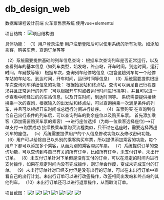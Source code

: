 # db_design_web
数据库课程设计前端  火车票售票系统 使用vue+elementui

项目结构：
![项目结构图](https://github.com/ccclll777/db_design_web/blob/master/%E9%A1%B9%E7%9B%AE%E7%BB%93%E6%9E%84%E5%9B%BE.png)

具体功能：
（1）用户登录注册
用户注册登陆后可以使用系统的所有功能，如添加乘客，购买车票，查询订单等等

（2）系统需要提供基础的列车信息查询：
根据车次查询列车是否正常运行，以及查看列车的基本信息（如列车类型，始发站，终点站，开车时间，到达时间，运行时间，车厢数等等）
根据车次，查询列车经停站信息（包含这趟列车每一个经停车站的车站名，到达时间，开车时间，运行时间等信息）
（3）系统需要提供根据车次查询列车详细信息的功能：
根据始发站和终点站，查询可以满足自己行程要求并且正常运行的列车（可以根据开车时或者运行时间进行排序），并且可以进一步查看中间经过的的车站信息，以及开车时间，到达时间等。
系统需要提供接续换乘一次的查询，根据输入的出发站和终点站，可以查询换乘一次满足条件的列车，并且可以根据开车时间或总运行时间进行排序。
（4）车票购买
在查询到符合自己出行条件的列车后，可以查询列车的剩余座位以及购买车票。
首先添加乘客（添加需要购买车票的乘客）——>进行座位选择（为每一位乘客选择座位)——>订单支付——>购票成功
接续换乘车票购买流程类似，只不过在选座时，需要选择两趟列车的座位。
（5）系统需要提供用户的个人信息修改功能以及修改密码功能。
（6）用户可以给除自己以外别的乘客购买车票，所以提供添加乘客的功能，每个用户下都可以添加多个乘客，从而为别的乘客购买车票。
（7）系统提供订单的查询功能，可以查询到与自己有关的所有订单，比如所有订单，未支付订单，未出行订单。
（8）未支付订单针对下单但是没有支付的订单，可以在规定的时间内进行支付操作，如果在规定时间内没有完成操作，则订单会作废，变成未完成支付的订单。
（9）未出行订单针对已经支付但是没有出行的订单，可以在未出行订单中查看自己的出行计划。未出行订单可以进行改签操作，改签相同出发站和终点站的其他列车。
（10）未出行订单还可以进行退票操作，从而取消订单。

项目截图：
![1](https://github.com/ccclll777/db_design_web/blob/master/%E5%88%97%E8%BD%A6%E4%BF%A1%E6%81%AF.png)
![1](https://github.com/ccclll777/db_design_web/blob/master/%E6%9F%A5%E8%AF%A2%E5%88%97%E8%BD%A6%E6%97%B6%E5%88%BB%E8%A1%A8.png)
![1](https://github.com/ccclll777/db_design_web/blob/master/%E5%88%97%E8%BD%A6%E6%9F%A5%E8%AF%A2.png)
![1](https://github.com/ccclll777/db_design_web/blob/master/%E6%8D%A2%E4%B9%98%E6%9F%A5%E8%AF%A2.png)
![1](https://github.com/ccclll777/db_design_web/blob/master/%E6%8D%A2%E4%B9%98%E8%BD%A6%E7%A5%A8%E6%9F%A5%E8%AF%A2.png)
![1](https://github.com/ccclll777/db_design_web/blob/master/%E9%80%89%E5%BA%A7.png)
![1](https://github.com/ccclll777/db_design_web/blob/master/B77130E5-B054-4C6B-856E-4A794DC66CEE%E5%88%97%E8%BD%A6%E6%9F%A5%E8%AF%A21.png)
